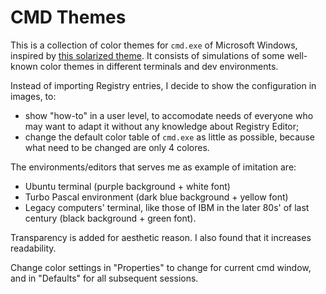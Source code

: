 # CMD Themes
This is a collection of color themes for `cmd.exe` of Microsoft Windows, inspired by [this solarized theme](https://github.com/neilpa/cmd-colors-solarized). It consists of simulations of some well-known color themes in different terminals and dev environments.

Instead of importing Registry entries, I decide to show the configuration in images, to: 
 - show "how-to" in a user level, to accomodate needs of everyone who may want to adapt it without any knowledge about Registry Editor;
 - change the default color table of `cmd.exe` as little as possible, because what need to be changed are only 4 colores.
 
The environments/editors that serves me as example of imitation are: 
 - Ubuntu terminal (purple background + white font)
 - Turbo Pascal environment (dark blue background + yellow font)
 - Legacy computers' terminal, like those of IBM in the later 80s' of last century (black background + green font).
 
Transparency is added for aesthetic reason. I also found that it increases readability. 

Change color settings in "Properties" to change for current cmd window, and in "Defaults" for all subsequent sessions.
